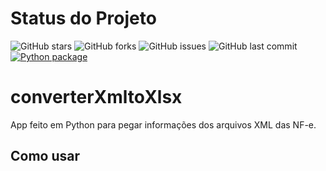 # Status do Projeto

![GitHub stars](https://img.shields.io/github/stars/weberson22/converterXmltoXlsx.svg?style=social&label=Stars)
![GitHub forks](https://img.shields.io/github/forks/weberson22/converterXmltoXlsx.svg?style=social&label=Forks)
![GitHub issues](https://img.shields.io/github/issues/weberson22/converterXmltoXlsx.svg)
![GitHub last commit](https://img.shields.io/github/last-commit/weberson22/converterXmltoXlsx.svg)
[![Python package](https://github.com/weberson22/converterXmltoXlsx/actions/workflows/python-package.yml/badge.svg)](https://github.com/weberson22/converterXmltoXlsx/actions/workflows/python-package.yml)


# converterXmltoXlsx
App feito em Python para pegar informações dos arquivos XML das NF-e.

## Como usar


